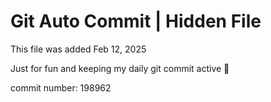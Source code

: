 # Git Auto Commit | Hidden File

This file was added Feb 12, 2025

Just for fun and keeping my daily git commit active 🤪

commit number: 198962
